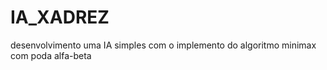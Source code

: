 # IA_XADREZ
desenvolvimento uma IA simples com o implemento do algoritmo minimax com poda alfa-beta 
